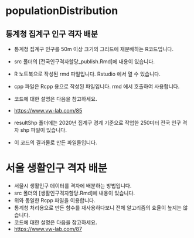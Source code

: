 # populationDistribution

## 통계청 집계구 인구 격자 배분
- 통계청 집계구 인구를 50m 이상 크기의 그리드에 재분배하는 R코드입니다.
- src 폴더의 [전국인구격자할당_publish.Rmd]에 내용이 있습니다.

- R 노트북으로 작성된 rmd 파일입니다. Rstudio 에서 열 수 있습니다.
- cpp 파일은 Rcpp 용으로 작성된 파일입니다. rmd 에서 호출하여 사용합니다.
- 코드에 대한 설명은 다음을 참고하세요.
- https://www.vw-lab.com/85

- resultShp 폴더에는 2020년 집계구 경계 기준으로 작업한 250미터 전국 인구 격자 shp 파일이 있습니다.
- 이 코드의 결과물로 만든 파일들입니다.


# 서울 생활인구 격자 배분
 - 서울시 생활인구 데이터를 격자에 배분하는 방법입니다.
 - src 폴더의 [생활인구격자할당.Rmd]에 내용이 있습니다.
 - 위와 동일한 Rcpp 파일을 이용합니다. 
 - 통계청 처리용으로 만든 함수를 재사용하다보니 전체 알고리즘의 효율이 높지는 않습니다.
 - 코드에 대한 설명은 다음을 참고하세요.
 - https://www.vw-lab.com/87